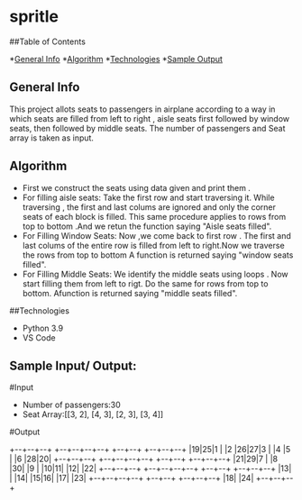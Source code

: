 # spritle

##Table of Contents

*[General Info](#general-info)
*[Algorithm](#algorithm)
*[Technologies](#technologies)
*[Sample Output](sample-output)

## General Info
This project allots seats to passengers in airplane according to a way in which seats are filled from left to right , aisle seats first followed by window seats, then followed by middle seats.
The number of passengers and Seat array is taken as input.

## Algorithm

* First we construct the seats using data given and print them .
* For filling aisle seats:
     Take the first row and start traversing it.
     While traversing , the first and last colums are ignored and only the corner seats of each block is filled.
     This same procedure applies to rows from top to bottom .And we retun the function saying "Aisle seats filled".
* For Filling Window Seats:
     Now ,we come back to first row .
     The first and last colums of the entire row is filled from left to right.Now we traverse the rows from top to bottom 
     A function is returned saying "window seats filled".
* For Filling Middle Seats:
     We identify the middle seats using loops .
     Now start filling them from left to rigt.
     Do the same for rows from top to bottom. Afunction is returned saying "middle seats filled".
     
##Technologies

* Python 3.9
* VS Code

## Sample Input/ Output:
#Input

* Number of passengers:30
* Seat Array:[[3, 2], [4, 3], [2, 3], [3, 4]]

#Output

+--+--+--+    +--+--+--+--+    +--+--+    +--+--+--+
|19|25|1 |    |2 |26|27|3 |    |4 |5 |    |6 |28|20|
+--+--+--+    +--+--+--+--+    +--+--+    +--+--+--+
|21|29|7 |    |8 |30|  |9 |    |10|11|    |12|  |22|
+--+--+--+    +--+--+--+--+    +--+--+    +--+--+--+
              |13|  |  |14|    |15|16|    |17|  |23|
              +--+--+--+--+    +--+--+    +--+--+--+
                                          |18|  |24|
                                          +--+--+--+
